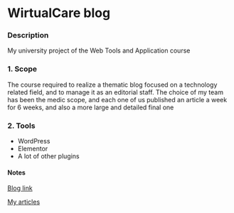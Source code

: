 # WirtualCare blog

### Description
My university project of the Web Tools and Application course

### 1. Scope
The course required to realize a thematic blog focused on a technology related field, and to manage it as an editorial staff. The choice of my team has been the medic scope, and each one of us published an article a week for 6 weeks, and also a more large and detailed final one

### 2. Tools
- WordPress
- Elementor
- A lot of other plugins

#### Notes
[Blog link](https://wirtualcare.altervista.org/?doing_wp_cron=1656854321.7694571018218994140625)

[My articles](https://wirtualcare.altervista.org/author/umberto-pasinetti)
